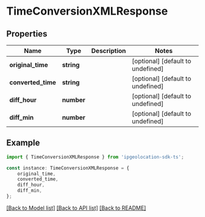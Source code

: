 # TimeConversionXMLResponse


## Properties

Name | Type | Description | Notes
------------ | ------------- | ------------- | -------------
**original_time** | **string** |  | [optional] [default to undefined]
**converted_time** | **string** |  | [optional] [default to undefined]
**diff_hour** | **number** |  | [optional] [default to undefined]
**diff_min** | **number** |  | [optional] [default to undefined]

## Example

```typescript
import { TimeConversionXMLResponse } from 'ipgeolocation-sdk-ts';

const instance: TimeConversionXMLResponse = {
    original_time,
    converted_time,
    diff_hour,
    diff_min,
};
```

[[Back to Model list]](../README.md#documentation-for-models) [[Back to API list]](../README.md#documentation-for-api-endpoints) [[Back to README]](../README.md)
